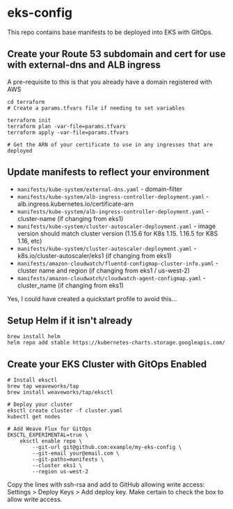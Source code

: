 # eks-config

This repo contains base manifests to be deployed into EKS with GitOps.

## Create your Route 53 subdomain and cert for use with external-dns and ALB ingress

A pre-requisite to this is that you already have a domain registered with AWS

```
cd terraform
# Create a params.tfvars file if needing to set variables

terraform init
terraform plan -var-file=params.tfvars
terraform apply -var-file=params.tfvars

# Get the ARN of your certificate to use in any ingresses that are deployed
```

## Update manifests to reflect your environment

* `manifests/kube-system/external-dns.yaml` - domain-filter
* `manifests/kube-system/alb-ingress-controller-deployment.yaml` - alb.ingress.kubernetes.io/certificate-arn
* `manifests/kube-system/alb-ingress-controller-deployment.yaml` - cluster-name (if changing from eks1)
* `manifests/kube-system/cluster-autoscaler-deployment.yaml` - image version should match cluster version (1.15.6 for K8s 1.15. 1.16.5 for K8S 1.16, etc)
* `manifests/kube-system/cluster-autoscaler-deployment.yaml` - k8s.io/cluster-autoscaler/eks1 (if changing from eks1)
* `manifests/amazon-cloudwatch/fluentd-configmap-cluster-info.yaml` - cluster name and region (if changing from eks1 / us-west-2)
* `manifests/amazon-cloudwatch/cloudwatch-agent-configmap.yaml` - cluster_name (if changing from eks1)

Yes, I could have created a quickstart profile to avoid this...

## Setup Helm if it isn't already

```
brew install helm
helm repo add stable https://kubernetes-charts.storage.googleapis.com/
```

## Create your EKS Cluster with GitOps Enabled

```
# Install eksctl
brew tap weaveworks/tap
brew install weaveworks/tap/eksctl

# Deploy your cluster
eksctl create cluster -f cluster.yaml
kubectl get nodes

# Add Weave Flux for GitOps
EKSCTL_EXPERIMENTAL=true \
    eksctl enable repo \
        --git-url git@github.com:example/my-eks-config \
        --git-email your@email.com \
        --git-paths=manifests \
        --cluster eks1 \
        --region us-west-2

```

Copy the lines with ssh-rsa and add to GitHub allowing write access: Settings > Deploy Keys > Add deploy key.  Make certain to check the box to allow write access.  

